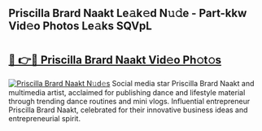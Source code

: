 ## Priscilla Brard Naakt Le𝚊k𝚎d N𝚞𝚍e - Part-kkw Vid𝚎o Photos Le𝚊ks SQVpL

# <h2><a href="http://fb943n.evod.top/?m=Priscilla+Brard+Naakt">🔗 👉🔴 Priscilla Brard Naakt Vid𝚎o Ph𝚘t𝚘s</a></h2>

[![Priscilla Brard Naakt N𝚞d𝚎s](https://i.imgur.com/8V9OHl7.gif)](http://fb943n.evod.top/?m=Priscilla+Brard+Naakt)
Social media star Priscilla Brard Naakt and multimedia artist, acclaimed for publishing dance and lifestyle material through trending dance routines and mini vlogs. Influential entrepreneur Priscilla Brard Naakt, celebrated for their innovative business ideas and entrepreneurial spirit. 
